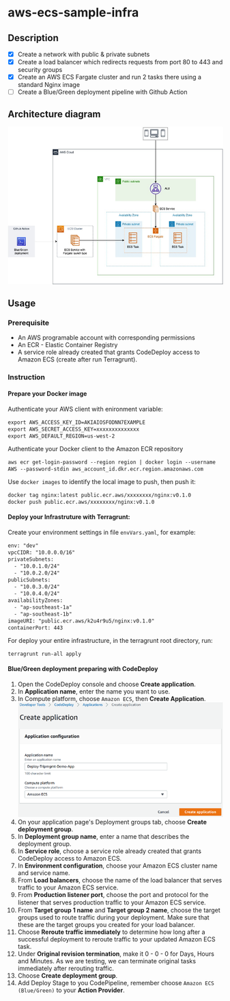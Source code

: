 # aws-ecs-sample-infra
## Description
- [x] Create a network with public & private subnets
- [x] Create a load balancer which redirects requests from port 80 to 443 and security groups
- [x] Create an AWS ECS Fargate cluster and run 2 tasks there using a standard Nginx image
- [ ] Create a Blue/Green deployment pipeline with Github Action

## Architecture diagram
![](./images/aws-ecs-with-terragrunt.jpeg)

## Usage
### Prerequisite
- An AWS programable account with corresponding permissions
- An ECR - Elastic Container Registry
- A service role already created that grants CodeDeploy access to Amazon ECS (create after run Terragrunt).
### Instruction
#### Prepare your Docker image
Authenticate your AWS client with enironment variable:
```
export AWS_ACCESS_KEY_ID=AKIAIOSFODNN7EXAMPLE
export AWS_SECRET_ACCESS_KEY=xxxxxxxxxxxxxx
export AWS_DEFAULT_REGION=us-west-2
```
Authenticate your Docker client to the Amazon ECR repository
```
aws ecr get-login-password --region region | docker login --username AWS --password-stdin aws_account_id.dkr.ecr.region.amazonaws.com
```
Use `docker images` to identify the local image to push, then push it:
```
docker tag nginx:latest public.ecr.aws/xxxxxxxx/nginx:v0.1.0
docker push public.ecr.aws/xxxxxxxx/nginx:v0.1.0
```
#### Deploy your Infrastruture with Terragrunt:
Create your environment settings in file `envVars.yaml`, for example:
```
env: "dev"
vpcCIDR: "10.0.0.0/16"
privateSubnets: 
  - "10.0.1.0/24"
  - "10.0.2.0/24"
publicSubnets: 
  - "10.0.3.0/24"
  - "10.0.4.0/24"
availabilityZones:
  - "ap-southeast-1a"
  - "ap-southeast-1b"
imageURI: "public.ecr.aws/k2u4r9u5/nginx:v0.1.0"
containerPort: 443
```
For deploy your entire infrastructure, in the terragrunt root directory, run:
```
terragrunt run-all apply
```
#### Blue/Green deployment preparing with CodeDeploy
1. Open the CodeDeploy console  and choose **Create application**.
2. In **Application name**, enter the name you want to use.
3. In Compute platform, choose `Amazon ECS`, then **Create Application**.
![](./images/codedeploy-app-create.png)
4. On your application page's Deployment groups tab, choose **Create deployment group**.
5. In **Deployment group name**, enter a name that describes the deployment group.
6. In **Service role**, choose a service role already created that grants CodeDeploy access to Amazon ECS.
7. In **Environment configuration**, choose your Amazon ECS cluster name and service name.
8. From **Load balancers**, choose the name of the load balancer that serves traffic to your Amazon ECS service.
9. From **Production listener port**, choose the port and protocol for the listener that serves production traﬃc to your Amazon ECS service.
10. From **Target group 1 name** and **Target group 2 name**, choose the target groups used to route traffic during your deployment. Make sure that these are the target groups you created for your load balancer.
11. Choose **Reroute traffic immediately** to determine how long after a successful deployment to reroute traffic to your updated Amazon ECS task.
12. Under **Original revision termination**, make it 0 - 0 - 0 for Days, Hours and Minutes. As we are testing, we can terminate original tasks immediately after rerouting traffic.
13. Choose **Create deployment group**.
14. Add Deploy Stage to you CodePipeline, remember choose `Amazon ECS (Blue/Green)` to your **Action Provider**.
